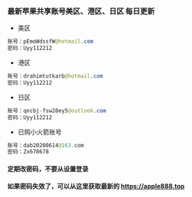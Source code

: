 ### 最新苹果共享账号美区、港区、日区 每日更新
- 美区
``` java
账号：pEmoWdssfW@hotmail.com
密码：Uyy112212
```

- 港区
``` java
账号：drahimtutkarb@hotmail.com
密码：Uyy112212
```

- 日区
``` java
账号：qncbj-fsw28ey5@outlook.com
密码：Uyy112212
```

- 已购小火箭账号
``` java
账号：dab20200614@163.com
密码：Zx678678
```

#### 定期改密码，不要从设置登录
#### 如果密码失效了，可以从这里获取最新的 https://apple888.top

